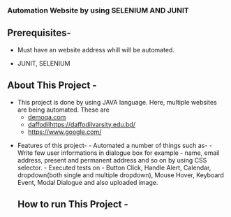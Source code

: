 ### Automation Website by using SELENIUM AND JUNIT

## Prerequisites- 
 + Must have an website address whill will be automated.
 - JUNIT, SELENIUM
## About This Project - 
+ This project is done by using JAVA language. Here, multiple websites are being automated. These are
  - [demoqa.com](https://demoqa.com/)
  - [daffodil](https://daffodilvarsity.edu.bd/)https://daffodilvarsity.edu.bd/
  - https://www.google.com/
- Features of this project-
      - Automated a number of things such as-
              - Write few user informations in dialogue box for example - name, email address, present and permanent address and so on by using CSS selector.
              - Executed tests on  - Button Click, Handle Alert, Calendar, dropdown(both single and multiple dropdown), Mouse Hover, Keyboard Event, Modal Dialogue and also uploaded image.
  ## How to run This Project -
   
